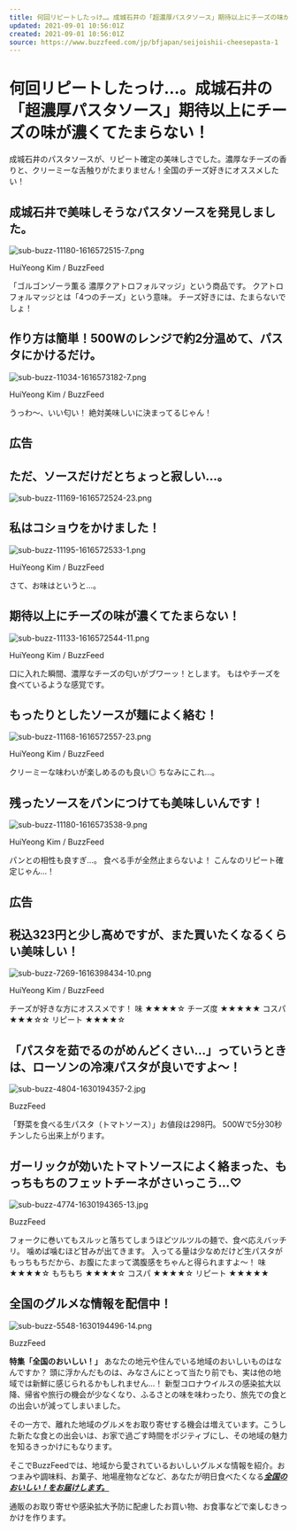 ```yaml
---
title: 何回リピートしたっけ…。成城石井の「超濃厚パスタソース」期待以上にチーズの味が濃くてたまらない！
updated: 2021-09-01 10:56:01Z
created: 2021-09-01 10:56:01Z
source: https://www.buzzfeed.com/jp/bfjapan/seijoishii-cheesepasta-1
---
```


# 何回リピートしたっけ…。成城石井の「超濃厚パスタソース」期待以上にチーズの味が濃くてたまらない！

成城石井のパスタソースが、リピート確定の美味しさでした。濃厚なチーズの香りと、クリーミーな舌触りがたまりません！全国のチーズ好きにオススメしたい！

##  成城石井で美味しそうなパスタソースを発見しました。

![sub-buzz-11180-1616572515-7.png](../_resources/sub-buzz-11180-1616572515-7.png)

HuiYeong Kim / BuzzFeed

「ゴルゴンゾーラ薫る 濃厚クアトロフォルマッジ」という商品です。
クアトロフォルマッジとは「4つのチーズ」という意味。
チーズ好きには、たまらないでしょ！

##  作り方は簡単！500Wのレンジで約2分温めて、パスタにかけるだけ。

![sub-buzz-11034-1616573182-7.png](../_resources/sub-buzz-11034-1616573182-7.png)

HuiYeong Kim / BuzzFeed

うっわ〜、いい匂い！
絶対美味しいに決まってるじゃん！

## 広告

##  ただ、ソースだけだとちょっと寂しい…。

![sub-buzz-11169-1616572524-23.png](../_resources/sub-buzz-11169-1616572524-23.png)

##  私はコショウをかけました！

![sub-buzz-11195-1616572533-1.png](../_resources/sub-buzz-11195-1616572533-1.png)

HuiYeong Kim / BuzzFeed

さて、お味はというと…。

##  期待以上にチーズの味が濃くてたまらない！

![sub-buzz-11133-1616572544-11.png](../_resources/sub-buzz-11133-1616572544-11.png)

HuiYeong Kim / BuzzFeed

口に入れた瞬間、濃厚なチーズの匂いがブワーッ！とします。
もはやチーズを食べているような感覚です。

##  もったりとしたソースが麺によく絡む！

![sub-buzz-11168-1616572557-23.png](../_resources/sub-buzz-11168-1616572557-23.png)

HuiYeong Kim / BuzzFeed

クリーミーな味わいが楽しめるのも良い◎
ちなみにこれ…。

##  残ったソースをパンにつけても美味しいんです！

![sub-buzz-11180-1616573538-9.png](../_resources/sub-buzz-11180-1616573538-9.png)

HuiYeong Kim / BuzzFeed

パンとの相性も良すぎ…。
食べる手が全然止まらないよ！
こんなのリピート確定じゃん…！

## 広告

##  税込323円と少し高めですが、また買いたくなるくらい美味しい！

![sub-buzz-7269-1616398434-10.png](../_resources/sub-buzz-7269-1616398434-10.png)

HuiYeong Kim / BuzzFeed

チーズが好きな方にオススメです！
味 ★★★★☆
チーズ度 ★★★★★
コスパ ★★★☆☆
リピート ★★★★☆

##  「パスタを茹でるのがめんどくさい…」っていうときは、ローソンの冷凍パスタが良いですよ〜！

![sub-buzz-4804-1630194357-2.jpg](../_resources/sub-buzz-4804-1630194357-2.jpg)

BuzzFeed

「野菜を食べる生パスタ（トマトソース）」お値段は298円。
500Wで5分30秒チンしたら出来上がります。

##  ガーリックが効いたトマトソースによく絡まった、もっちもちのフェットチーネがさいっこう…♡

![sub-buzz-4774-1630194365-13.jpg](../_resources/sub-buzz-4774-1630194365-13.jpg)

BuzzFeed

フォークに巻いてもスルッと落ちてしまうほどツルツルの麺で、食べ応えバッチリ。
噛めば噛むほど甘みが出てきます。
入ってる量は少なめだけど生パスタがもっちもちだから、お腹にたまって満腹感をちゃんと得られますよ〜！
味 ★★★★☆
もちもち ★★★★☆
コスパ ★★★★☆
リピート ★★★★★

##  全国のグルメな情報を配信中！

![sub-buzz-5548-1630194496-14.png](../_resources/sub-buzz-5548-1630194496-14.png)

BuzzFeed

**特集「全国のおいしい！」**
あなたの地元や住んでいる地域のおいしいものはなんですか？
頭に浮かんだものは、みなさんにとって当たり前でも、実は他の地域では新鮮に感じられるかもしれません…！
新型コロナウイルスの感染拡大以降、帰省や旅行の機会が少なくなり、ふるさとの味を味わったり、旅先での食との出会いが減ってしまいました。

その一方で、離れた地域のグルメをお取り寄せする機会は増えています。こうした新たな食との出会いは、お家で過ごす時間をポジティブにし、その地域の魅力を知るきっかけにもなります。

そこでBuzzFeedでは、地域から愛されているおいしいグルメな情報を紹介。おつまみや調味料、お菓子、地場産物などなど、あなたが明日食べたくなる[***全国のおいしい！をお届けします。***](https://www.buzzfeed.com/jp/badge/oishii-local)

通販のお取り寄せや感染拡大予防に配慮したお買い物、お食事などで楽しむきっかけを作ります。